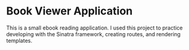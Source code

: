 # Book Viewer Application

This is a small ebook reading application. I used this project to practice developing with the Sinatra framework, creating routes, and rendering templates. 
